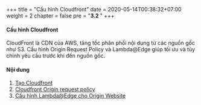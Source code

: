 +++
title = "Cấu hình Cloudfront"
date = 2020-05-14T00:38:32+07:00
weight = 2
chapter = false
pre = "<b>3.2 </b>"
+++

#### Cấu hình Cloudfront

CloudFront là CDN của AWS, tăng tốc phân phối nội dung từ các nguồn gốc như S3. Cấu hình Origin Request Policy và Lambda@Edge giúp tối ưu và tùy chỉnh yêu cầu trước khi đến nguồn gốc.

#### Nội dung

1. [Tạo Cloudfront](1-create-cloudfront)
2. [Cloudfront Origin request policy](2-cloudfront-s3policy)
3. [Cấu hình Lambda@Edge cho Origin Website](3-lambda-edge)
